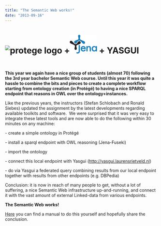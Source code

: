 ```yaml
---
title: "The Semantic Web works!"
date: "2013-09-16"
---
```


# ![protege logo](images/ProtegeLogo.gif) +![Apache Jena](images/jena-logo-small.png) + YASGUI

 

**This year we again have a nice group of students (almost 70) following the 3rd year bachelor Semantic Web course. Until this year it was quite a hassle to combine the bits and pieces to create a complete workflow starting from ontology creation (in Protégé) to having a nice SPARQL endpoint that reasons in OWL over the ontology+instances.**

Like the previous years, the instructors (Stefan Schlobach and Ronald Siebes) updated the assignment by the latest developments regarding available toolkits and software.  We were surprised that it was very easy to integrate these latest tools and are now able to do the following within 30 minutes on any machine:

\- create a simple ontology in Protégé

\- install a sparql endpoint with OWL reasoning (Jena-Fuseki)

\- import the ontology

\- connect this local endpoint with Yasgui (http://yasgui.laurensrietveld.nl)

\- do via Yasgui a federated query combining results from our local endpoint together with results from other endpoints (e.g. DBPedia)

Conclusion: it is now in reach of many people to get, without a lot of suffering, a nice Semantic Web infrastructure up-and-running, and connect it with the vast amount of external Linked-data from various endpoints.

**The Semantic Web works!**

[Here](http://krr.cs.vu.nl/wp-content/uploads/2013/09/protege-fuseki-yasgui-manual.pdf "Manual on setting up a full-fledged Semantic Web infrastructure in less than 30 minutes") you can find a manual to do this yourself and hopefully share the conclusion.
